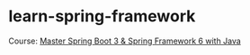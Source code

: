 # learn-spring-framework

Course: [Master Spring Boot 3 &amp; Spring Framework 6 with Java
](https://www.udemy.com/share/107zyk3@ybzVIwt9JJnJp_U4ZitjqJvTc813nKF8teYA4JNpAbjCCiX5_xxcc6a8b7QHktXVkg==/)

